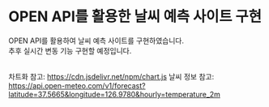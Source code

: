 # OPEN API를 활용한 날씨 예측 사이트 구현

OPEN API를 활용하여 날씨 예측 사이트를 구현하였습니다. <br>
추후 실시간 변동 기능 구현할 예정입니다. <br><br>

차트화 참고: https://cdn.jsdelivr.net/npm/chart.js
날씨 정보 참고: https://api.open-meteo.com/v1/forecast?latitude=37.5665&longitude=126.9780&hourly=temperature_2m